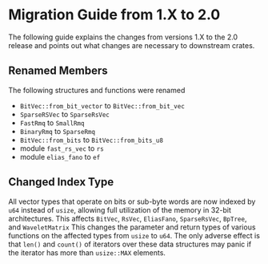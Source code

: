 # Migration Guide from 1.X to 2.0
The following guide explains the changes from versions 1.X to the 2.0 release and points out what changes are necessary
to downstream crates.

## Renamed Members
The following structures and functions were renamed
- `BitVec::from_bit_vector` to `BitVec::from_bit_vec`
- `SparseRSVec` to `SparseRsVec`
- `FastRmq` to `SmallRmq`
- `BinaryRmq` to `SparseRmq`
- `BitVec::from_bits` to `BitVec::from_bits_u8`
- module `fast_rs_vec` to `rs`
- module `elias_fano` to `ef`

## Changed Index Type
All vector types that operate on bits or sub-byte words are now indexed by `u64` instead of `usize`, 
allowing full utilization of the memory in 32-bit architectures.
This affects `BitVec`, `RsVec`, `EliasFano`, `SparseRsVec`, `BpTree`, and `WaveletMatrix`
This changes the parameter and return types of various functions on the affected types from `usize` to `u64`.
The only adverse effect is that `len()` and `count()` of iterators over these data structures may panic if the
iterator has more than `usize::MAX` elements.
